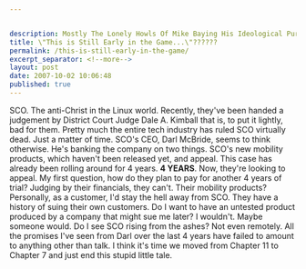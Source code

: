 ```yaml
---


description: Mostly The Lonely Howls Of Mike Baying His Ideological Purity At The Moon
title: \"This is Still Early in the Game...\"??????
permalink: /this-is-still-early-in-the-game/
excerpt_separator: <!--more-->
layout: post
date: 2007-10-02 10:06:48
published: true
---
```



SCO. The anti-Christ in the Linux world. Recently, they've been handed a judgement by District Court Judge Dale A. Kimball that is, to put it lightly, bad for them. Pretty much the entire tech industry has ruled SCO virtually dead. Just a matter of time. SCO's CEO, Darl McBride, seems to think otherwise. He's banking the company on two things. SCO's new mobility products, which haven't been released yet, and appeal. This case has already been rolling around for 4 years. **4 YEARS**. Now, they're looking to appeal. My first question, how do they plan to pay for another 4 years of trial? Judging by their financials, they can't. Their mobility products? Personally, as a customer, I'd stay the hell away from SCO. They have a history of suing their own customers. Do I want to have an untested product produced by a company that might sue me later? I wouldn't. Maybe someone would. Do I see SCO rising from the ashes? Not even remotely. All the promises I've seen from Darl over the last 4 years have failed to amount to anything other than talk. I think it's time we moved from Chapter 11 to Chapter 7 and just end this stupid little tale.
